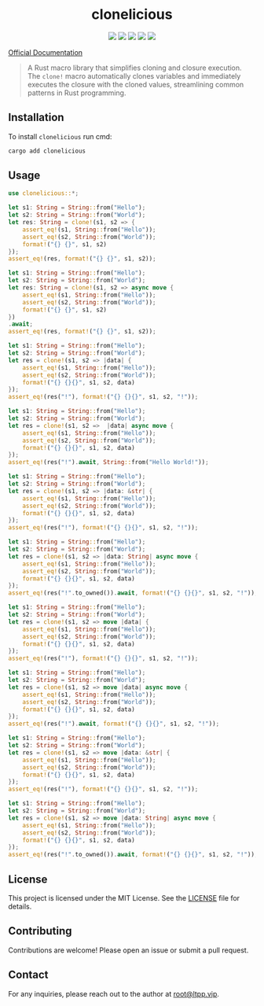 <center>

# clonelicious

[![](https://img.shields.io/crates/v/clonelicious.svg)](https://crates.io/crates/clonelicious)
[![](https://img.shields.io/crates/d/clonelicious.svg)](https://img.shields.io/crates/d/clonelicious.svg)
[![](https://docs.rs/clonelicious/badge.svg)](https://docs.rs/clonelicious)
[![](https://github.com/eastspire/clonelicious/workflows/Rust/badge.svg)](https://github.com/eastspire/clonelicious/actions?query=workflow:Rust)
[![](https://img.shields.io/crates/l/clonelicious.svg)](./LICENSE)

</center>

[Official Documentation](https://docs.ltpp.vip/clonelicious/)

> A Rust macro library that simplifies cloning and closure execution. The `clone!` macro automatically clones variables and immediately executes the closure with the cloned values, streamlining common patterns in Rust programming.

## Installation

To install `clonelicious` run cmd:

```sh
cargo add clonelicious
```

## Usage

```rust
use clonelicious::*;

let s1: String = String::from("Hello");
let s2: String = String::from("World");
let res: String = clone!(s1, s2 => {
    assert_eq!(s1, String::from("Hello"));
    assert_eq!(s2, String::from("World"));
    format!("{} {}", s1, s2)
});
assert_eq!(res, format!("{} {}", s1, s2));

let s1: String = String::from("Hello");
let s2: String = String::from("World");
let res: String = clone!(s1, s2 => async move {
    assert_eq!(s1, String::from("Hello"));
    assert_eq!(s2, String::from("World"));
    format!("{} {}", s1, s2)
})
.await;
assert_eq!(res, format!("{} {}", s1, s2));

let s1: String = String::from("Hello");
let s2: String = String::from("World");
let res = clone!(s1, s2 => |data| {
    assert_eq!(s1, String::from("Hello"));
    assert_eq!(s2, String::from("World"));
    format!("{} {}{}", s1, s2, data)
});
assert_eq!(res("!"), format!("{} {}{}", s1, s2, "!"));

let s1: String = String::from("Hello");
let s2: String = String::from("World");
let res = clone!(s1, s2 =>  |data| async move {
    assert_eq!(s1, String::from("Hello"));
    assert_eq!(s2, String::from("World"));
    format!("{} {}{}", s1, s2, data)
});
assert_eq!(res("!").await, String::from("Hello World!"));

let s1: String = String::from("Hello");
let s2: String = String::from("World");
let res = clone!(s1, s2 => |data: &str| {
    assert_eq!(s1, String::from("Hello"));
    assert_eq!(s2, String::from("World"));
    format!("{} {}{}", s1, s2, data)
});
assert_eq!(res("!"), format!("{} {}{}", s1, s2, "!"));

let s1: String = String::from("Hello");
let s2: String = String::from("World");
let res = clone!(s1, s2 => |data: String| async move {
    assert_eq!(s1, String::from("Hello"));
    assert_eq!(s2, String::from("World"));
    format!("{} {}{}", s1, s2, data)
});
assert_eq!(res("!".to_owned()).await, format!("{} {}{}", s1, s2, "!"));

let s1: String = String::from("Hello");
let s2: String = String::from("World");
let res = clone!(s1, s2 => move |data| {
    assert_eq!(s1, String::from("Hello"));
    assert_eq!(s2, String::from("World"));
    format!("{} {}{}", s1, s2, data)
});
assert_eq!(res("!"), format!("{} {}{}", s1, s2, "!"));

let s1: String = String::from("Hello");
let s2: String = String::from("World");
let res = clone!(s1, s2 => move |data| async move {
    assert_eq!(s1, String::from("Hello"));
    assert_eq!(s2, String::from("World"));
    format!("{} {}{}", s1, s2, data)
});
assert_eq!(res("!").await, format!("{} {}{}", s1, s2, "!"));

let s1: String = String::from("Hello");
let s2: String = String::from("World");
let res = clone!(s1, s2 => move |data: &str| {
    assert_eq!(s1, String::from("Hello"));
    assert_eq!(s2, String::from("World"));
    format!("{} {}{}", s1, s2, data)
});
assert_eq!(res("!"), format!("{} {}{}", s1, s2, "!"));

let s1: String = String::from("Hello");
let s2: String = String::from("World");
let res = clone!(s1, s2 => move |data: String| async move {
    assert_eq!(s1, String::from("Hello"));
    assert_eq!(s2, String::from("World"));
    format!("{} {}{}", s1, s2, data)
});
assert_eq!(res("!".to_owned()).await, format!("{} {}{}", s1, s2, "!"));
```

## License

This project is licensed under the MIT License. See the [LICENSE](LICENSE) file for details.

## Contributing

Contributions are welcome! Please open an issue or submit a pull request.

## Contact

For any inquiries, please reach out to the author at [root@ltpp.vip](mailto:root@ltpp.vip).
